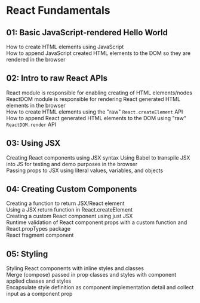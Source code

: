# React Fundamentals

## 01: Basic JavaScript-rendered Hello World
How to create HTML elements using JavaScript  
How to append JavaScript created HTML elements to the DOM so they are rendered in the browser  


## 02: Intro to raw React APIs
React module is responsible for enabling creating of HTML elements/nodes  
ReactDOM module is responsible for rendering React generated HTML elements in the browser  
How to create HTML elements using the "raw" `React.createElement` API  
How to append React generated HTML elements to the DOM using "raw" `ReactDOM.render` API

## 03: Using JSX
Creating React components using JSX syntax
Using Babel to transpile JSX into JS for testing and demo purposes in the browser  
Passing props to JSX using literal values, variables, and objects  

## 04: Creating Custom Components
Creating a function to return JSX/React element  
Using a JSX return function in React.createElement  
Creating a custom React component using just JSX  
Runtime validation of React component props with a custom function and React.propTypes package  
React fragment component   

## 05: Styling
Styling React components with inline styles and classes  
Merge (compose) passed in prop classes and styles with component applied classes and styles  
Encapsulate style definition as component implementation detail and collect input as a component prop  

